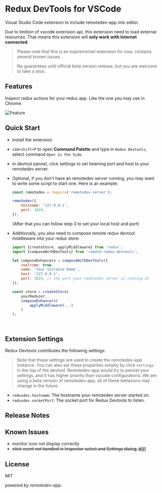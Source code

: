# Redux DevTools for VSCode

Visual Studio Code extension to include remotedev-app into editor.

Due to limition of vscode extension api, this extension need to load external resources. That means this extension will **only work with Internet connected**.

> Please note that this is an expiremental extension for now, contains several known issues. 
>
> No guarantees until official beta version release, but you are welcome to take a shot.

## Features

Inspect redux actions for your redux app. Like the one you may use in Chrome.

![Feature](assets/demo.png)

## Quick Start

* Install the extension

* `cmd+shift+P` to open **Command Palette** and type in `Redux Devtools`, select command `Open in the Side`.

* In devtool pannel, click settings to set listening port and host to your remotedev server.

* Optional, if you don't have an remotedev server running, you may want to write some script to start one. Here is an example:

  ```javascript
  const remotedev = require('remotedev-server');

  remotedev({
      hostname: '127.0.0.1',
      port: 1024,
  });
  ```

  (After that you can follow step 3 to set your local host and port)

* Additionally, you also need to compose remote redux devtool middleware into your redux store:

  ```javascript
  import {createStore, applyMiddleware} from 'redux';
  import {composeWithDevTools} from 'remote-redux-devtools';

  let composeEnhancers = composeWithDevTools({
      realtime: true,
      name: 'Your Instance Name',
      host: '127.0.0.1',
      port: 1024, // the port your remotedev server is running at
  });

  const store = createStore(
      yourReducer,
      composeEnhancers(
          applyMiddleware(...)
      )
  );
  ```

  ​

## Extension Settings

Redux Devtools contributes the following settings:

> Note that these settings are used to create the remotedev-app instance.
> You can also set these properties simplly by click `settings` in the top of the devtool.
> Remotedev-app would try to persist your settings, and it has higher priority than vscode configurations.
> We are using a beta version of remotedev-app, all of these behaviors may change in the future.

* `reduxdev.hostname`: The hostname your remotedev server started on.
* `reduxdev.socketPort`: The socket port for Redux Devtools to listen. 

## Release Notes

## Known Issues

* monitor icon not display correctly
* ~~click event not handled in Inspector select and Settings dialog, [#31](https://github.com/zalmoxisus/remotedev-app/issues/31)~~

## License
MIT

*powered by remotedev-app.*
